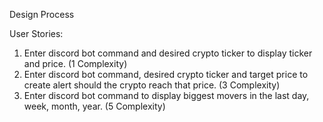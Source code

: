 Design Process

User Stories:
1. Enter discord bot command and desired crypto ticker to display ticker and price. (1 Complexity)
2. Enter discord bot command, desired crypto ticker and target price to create alert should the crypto reach that price. (3 Complexity)
3. Enter discord bot command to display biggest movers in the last day, week, month, year. (5 Complexity)

